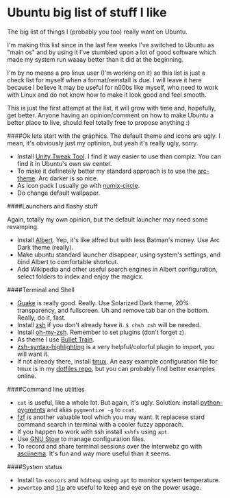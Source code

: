 # Ubuntu big list of stuff I like
The big list of things I (probably you too) really want on Ubuntu.

I'm making this list since in the last few weeks I've switched to Ubuntu as "main os" and by using it I've stumbled upon a lot of good software which made my system run waaay better than it did at the beginning. 

I'm by no means a pro linux user (I'm working on it) so this list is just a check list for myself when a format/reinstall is due. I will leave it here because I believe it may be useful for n00bs like myself, who need to work with Linux and do not know how to make it look good and feel smooth.

This is just the first attempt at the list, it will grow with time and, hopefully, get better.
Anyone having an opinion/comment on how to make Ubuntu a better place to live, should feel totally free to propose anything :)

####Ok lets start with the graphics.
The default theme and icons are ugly. I mean, it's obviously just my optinion, but yeah it's really ugly, sorry.

* Install [Unity Tweak Tool](https://apps.ubuntu.com/cat/applications/unity-tweak-tool/). I find it way easier to use than compiz. You can find it in Ubuntu's own sw center.
* To make it definetely better my standard approach is to use the [arc-theme](https://github.com/horst3180/arc-theme). Arc darker is so nice.
* As icon pack I usually go with [numix-circle](http://me4oslav.deviantart.com/art/Numix-Circle-Linux-Desktop-Icon-Theme-414741466).
* Do change default wallpaper.

####Launchers and flashy stuff

Again, totally my own opinion, but the default launcher may need some revamping.

* Install [Albert](https://github.com/ManuelSchneid3r/albert). Yep, it's like alfred but with less Batman's money. Use Arc Dark theme (really).
* Make ubuntu standard launcher disappear, using system's settings, and bind Albert to comfortable shortcut.
* Add Wikipedia and other useful search engines in Albert configuration, select folders to index and enjoy the magicx.

####Terminal and Shell

* [Guake](https://github.com/Guake/guake) is really good. Really. Use Solarized Dark theme, 20% transparency, and fullscreen. Uh and remove tab bar on the bottom. Really, do it, fast.
* Install [zsh](http://www.zsh.org/) if you don't already have it. `$ chsh zsh` will be needed.
* Install [oh-my-zsh](https://github.com/robbyrussell/oh-my-zsh). Remember to set plugins (don't forget `z`).
* As theme I use [Bullet Train](https://github.com/caiogondim/bullet-train-oh-my-zsh-theme).
* [zsh-syntax-highlighting](https://github.com/zsh-users/zsh-syntax-highlighting) is a very helpful/colorful plugin to import, you will want it.
* If not already there, install [tmux](https://tmux.github.io/). An easy example configuration file for tmux is in my [dotfiles repo](https://github.com/ClonedOne/c1-dotfiles), but you can probably find better examples online.

####Command line utilities

* `cat` is useful, like a whole lot. But again, it's ugly. Solution: install [python-pygments](http://pygments.org/) and alias `pygmentize -g` to `ccat`.
* [fzf](https://github.com/junegunn/fzf) is another valuable tool which you may want. It replacese stard command search in terminal with a cooler fuzzy apporach.
* If you happen to work with ssh install `sshfs` using `apt`.
* Use [GNU Stow](https://www.gnu.org/software/stow/) to manage configuration files.
* To record and share terminal sessions over the interwebz go with [asciinema](https://asciinema.org/). It's fun and way more useful than it seems.

####System status

* Install `lm-sensors` and `hddtemp` using `apt` to monitor system temperature. 
* `powertop` and [`tlp`](http://linrunner.de/en/tlp/tlp.html) are useful to keep and eye on the power usage.

 
